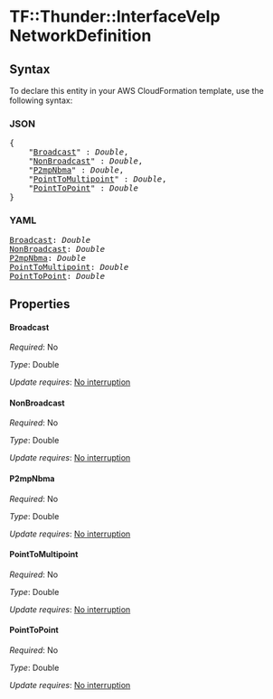 # TF::Thunder::InterfaceVeIp NetworkDefinition

## Syntax

To declare this entity in your AWS CloudFormation template, use the following syntax:

### JSON

<pre>
{
    "<a href="#broadcast" title="Broadcast">Broadcast</a>" : <i>Double</i>,
    "<a href="#nonbroadcast" title="NonBroadcast">NonBroadcast</a>" : <i>Double</i>,
    "<a href="#p2mpnbma" title="P2mpNbma">P2mpNbma</a>" : <i>Double</i>,
    "<a href="#pointtomultipoint" title="PointToMultipoint">PointToMultipoint</a>" : <i>Double</i>,
    "<a href="#pointtopoint" title="PointToPoint">PointToPoint</a>" : <i>Double</i>
}
</pre>

### YAML

<pre>
<a href="#broadcast" title="Broadcast">Broadcast</a>: <i>Double</i>
<a href="#nonbroadcast" title="NonBroadcast">NonBroadcast</a>: <i>Double</i>
<a href="#p2mpnbma" title="P2mpNbma">P2mpNbma</a>: <i>Double</i>
<a href="#pointtomultipoint" title="PointToMultipoint">PointToMultipoint</a>: <i>Double</i>
<a href="#pointtopoint" title="PointToPoint">PointToPoint</a>: <i>Double</i>
</pre>

## Properties

#### Broadcast

_Required_: No

_Type_: Double

_Update requires_: [No interruption](https://docs.aws.amazon.com/AWSCloudFormation/latest/UserGuide/using-cfn-updating-stacks-update-behaviors.html#update-no-interrupt)

#### NonBroadcast

_Required_: No

_Type_: Double

_Update requires_: [No interruption](https://docs.aws.amazon.com/AWSCloudFormation/latest/UserGuide/using-cfn-updating-stacks-update-behaviors.html#update-no-interrupt)

#### P2mpNbma

_Required_: No

_Type_: Double

_Update requires_: [No interruption](https://docs.aws.amazon.com/AWSCloudFormation/latest/UserGuide/using-cfn-updating-stacks-update-behaviors.html#update-no-interrupt)

#### PointToMultipoint

_Required_: No

_Type_: Double

_Update requires_: [No interruption](https://docs.aws.amazon.com/AWSCloudFormation/latest/UserGuide/using-cfn-updating-stacks-update-behaviors.html#update-no-interrupt)

#### PointToPoint

_Required_: No

_Type_: Double

_Update requires_: [No interruption](https://docs.aws.amazon.com/AWSCloudFormation/latest/UserGuide/using-cfn-updating-stacks-update-behaviors.html#update-no-interrupt)

